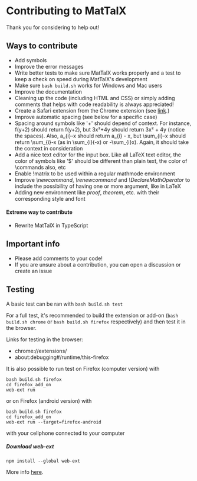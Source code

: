 # Contributing to MatTalX

Thank you for considering to help out!

## Ways to contribute

- Add symbols
- Improve the error messages
- Write better tests to make sure MatTalX works properly and a test to keep a check on speed during MatTalX's development
- Make sure `bash build.sh` works for Windows and Mac users
- Improve the documentation
- Cleaning up the code (including HTML and CSS) or simply adding comments that helps with code readability is always appreciated!
- Create a Safari extension from the Chrome extension (see <a href="https://developer.apple.com/documentation/safariservices/safari_web_extensions/converting_a_web_extension_for_safari" target="_blank">link</a>.)
- Improve automatic spacing (see below for a specific case)
- Spacing around symbols like '+' should depend of context. For instance, f(y+2) should return f(y+2), but 3x²+4y should return 3x² + 4y (notice the spaces). Also, a_{i}-x should return a_{i} - x, but \sum_{i}-x should return \sum_{i}-x (as in \sum_{i}(-x) or -\sum_{i}x). Again, it should take the context in consideration
- Add a nice text editor for the input box. Like all LaTeX text editor, the color of symbols like '$' should be different than plain text, the color of \commands also, etc
- Enable !matrix to be used within a regular mathmode environment
- Improve *\newcommand*, *\renewcommand* and *\DeclareMathOperator* to include the possibility of having one or more argument, like in LaTeX
- Adding new environment like *proof*, *theorem*, etc. with their corresponding style and font

#### Extreme way to contribute

- Rewrite MatTalX in TypeScript

## Important info

- Please add comments to your code!
- If you are unsure about a contribution, you can open a discussion or create an issue

## Testing

A basic test can be ran with `bash build.sh test`

For a full test, it's recommended to build the extension or add-on (`bash build.sh chrome` or `bash build.sh firefox` respectively) and then test it in the browser.

Links for testing in the browser:
* chrome://extensions/
* about:debugging#/runtime/this-firefox

It is also possible to run test on Firefox (computer version) with  
``` 
bash build.sh firefox
cd firefox_add_on
web-ext run
```
or on Firefox (android version) with
``` 
bash build.sh firefox
cd firefox_add_on
web-ext run --target=firefox-android
``` 
with your cellphone connected to your computer

##### Download web-ext

`npm install --global web-ext`


More info <a href="https://extensionworkshop.com/documentation/develop/getting-started-with-web-ext/" target="_blank">here</a>.